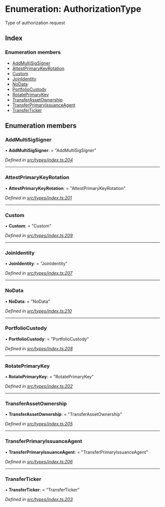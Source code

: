 # Enumeration: AuthorizationType

Type of authorization request

## Index

### Enumeration members

* [AddMultiSigSigner](authorizationtype.md#addmultisigsigner)
* [AttestPrimaryKeyRotation](authorizationtype.md#attestprimarykeyrotation)
* [Custom](authorizationtype.md#custom)
* [JoinIdentity](authorizationtype.md#joinidentity)
* [NoData](authorizationtype.md#nodata)
* [PortfolioCustody](authorizationtype.md#portfoliocustody)
* [RotatePrimaryKey](authorizationtype.md#rotateprimarykey)
* [TransferAssetOwnership](authorizationtype.md#transferassetownership)
* [TransferPrimaryIssuanceAgent](authorizationtype.md#transferprimaryissuanceagent)
* [TransferTicker](authorizationtype.md#transferticker)

## Enumeration members

###  AddMultiSigSigner

• **AddMultiSigSigner**: = "AddMultiSigSigner"

*Defined in [src/types/index.ts:204](https://github.com/PolymathNetwork/polymesh-sdk/blob/1221e467/src/types/index.ts#L204)*

___

###  AttestPrimaryKeyRotation

• **AttestPrimaryKeyRotation**: = "AttestPrimaryKeyRotation"

*Defined in [src/types/index.ts:201](https://github.com/PolymathNetwork/polymesh-sdk/blob/1221e467/src/types/index.ts#L201)*

___

###  Custom

• **Custom**: = "Custom"

*Defined in [src/types/index.ts:209](https://github.com/PolymathNetwork/polymesh-sdk/blob/1221e467/src/types/index.ts#L209)*

___

###  JoinIdentity

• **JoinIdentity**: = "JoinIdentity"

*Defined in [src/types/index.ts:207](https://github.com/PolymathNetwork/polymesh-sdk/blob/1221e467/src/types/index.ts#L207)*

___

###  NoData

• **NoData**: = "NoData"

*Defined in [src/types/index.ts:210](https://github.com/PolymathNetwork/polymesh-sdk/blob/1221e467/src/types/index.ts#L210)*

___

###  PortfolioCustody

• **PortfolioCustody**: = "PortfolioCustody"

*Defined in [src/types/index.ts:208](https://github.com/PolymathNetwork/polymesh-sdk/blob/1221e467/src/types/index.ts#L208)*

___

###  RotatePrimaryKey

• **RotatePrimaryKey**: = "RotatePrimaryKey"

*Defined in [src/types/index.ts:202](https://github.com/PolymathNetwork/polymesh-sdk/blob/1221e467/src/types/index.ts#L202)*

___

###  TransferAssetOwnership

• **TransferAssetOwnership**: = "TransferAssetOwnership"

*Defined in [src/types/index.ts:205](https://github.com/PolymathNetwork/polymesh-sdk/blob/1221e467/src/types/index.ts#L205)*

___

###  TransferPrimaryIssuanceAgent

• **TransferPrimaryIssuanceAgent**: = "TransferPrimaryIssuanceAgent"

*Defined in [src/types/index.ts:206](https://github.com/PolymathNetwork/polymesh-sdk/blob/1221e467/src/types/index.ts#L206)*

___

###  TransferTicker

• **TransferTicker**: = "TransferTicker"

*Defined in [src/types/index.ts:203](https://github.com/PolymathNetwork/polymesh-sdk/blob/1221e467/src/types/index.ts#L203)*
